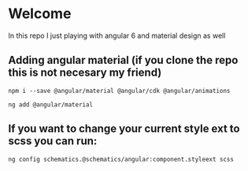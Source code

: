 # Welcome

In this repo I just playing with angular 6 and material design as well

## Adding angular material (if you clone the repo this is not necesary my friend)
`npm i --save @angular/material @angular/cdk @angular/animations`

`ng add @angular/material`

## If you want to change your current style ext to scss you can run:
`ng config schematics.@schematics/angular:component.styleext scss`
